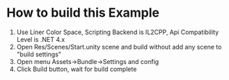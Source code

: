 # How to build this Example
1. Use Liner Color Space, Scripting Backend is IL2CPP, Api Compatibility Level is .NET 4.x
2. Open Res/Scenes/Start.unity scene and build without add any scene to "build settings"
3. Open menu Assets->Bundle->Settings and config
4. Click Build button, wait for build complete
